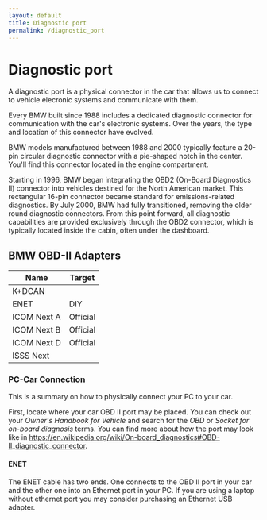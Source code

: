 ```yaml
---
layout: default
title: Diagnostic port
permalink: /diagnostic_port
---
```


# Diagnostic port

A diagnostic port is a physical connector in the car that allows us to connect to vehicle elecronic systems and communicate with them.

Every BMW built since 1988 includes a dedicated diagnostic connector for communication with the car's electronic systems. Over the years, the type and location of this connector have evolved.

BMW models manufactured between 1988 and 2000 typically feature a 20-pin circular diagnostic connector with a pie-shaped notch in the center. You'll find this connector located in the engine compartment.

Starting in 1996, BMW began integrating the OBD2 (On-Board Diagnostics II) connector into vehicles destined for the North American market. This rectangular 16-pin connector became standard for emissions-related diagnostics.
By July 2000, BMW had fully transitioned, removing the older round diagnostic connectors. From this point forward, all diagnostic capabilities are provided exclusively through the OBD2 connector, which is typically located inside the cabin, often under the dashboard.

## BMW OBD-II Adapters

| Name        | Target   |
| ----------- | -------- |
| K+DCAN      |          |
| ENET        | DIY      |
| ICOM Next A | Official |
| ICOM Next B | Official |
| ICOM Next D | Official |
| ISSS Next   |          |

### PC-Car Connection

This is a summary on how to physically connect your PC to your car.

First, locate where your car OBD II port may be placed. You can check out your _Owner's Handbook for Vehicle_ and search for the _OBD_ or _Socket for on-board diagnosis_ terms.
You can find more about how the port may look like in <https://en.wikipedia.org/wiki/On-board_diagnostics#OBD-II_diagnostic_connector>.

#### ENET

The ENET cable has two ends. One connects to the OBD II port in your car and the other one into an Ethernet port in your PC. If you are using a laptop without ethernet port you may consider purchasing an Ethernet USB adapter.
